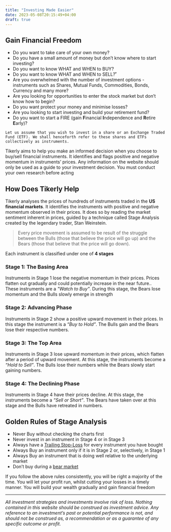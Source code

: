 ```yaml
---
title: "Investing Made Easier"
date: 2023-05-08T20:15:49+04:00
draft: true
---
```

## Gain Financial Freedom
- Do you want to take care of your own money?
- Do you have a small amount of money but don’t know where to start investing?
- Do you want to know WHAT and WHEN to BUY?
- Do you want to know WHAT and WHEN to SELL?˚
- Are you overwhelmed with the number of investment options - instruments such as Shares, Mutual Funds, Commodities, Bonds, Currency and many more?
- Are you looking for opportunities to enter the stock market but don’t know how to begin?
- Do you want protect your money and minimise losses?
- Are you looking to start investing and build your retirement fund?
- Do you want to start a FIRE (gain **F**inancial **I**ndependence and **R**etire **E**arly)?

`Let us assume that you wish to invest in a share or an Exchange Traded Fund (ETF). We shall henceforth refer to these shares and ETFs collectively as instruments.`

Tikerly aims to help you make an informed decision when you choose to buy/sell financial instruments. It identifies and flags positive and negative momentum in instruments’ prices. Any information on the website should only be used as a guide to your investment decision. You must conduct your own research before acting

## How Does Tikerly Help

Tikerly analyses the prices of hundreds of instruments traded in the **US financial markets**. It identifies the instruments with positive and negative momentum observed in their prices. It does so by reading the market sentiment inherent in prices, guided by a technique called Stage Analysis created by the legendary trader, Stan Weinstein.

> Every price movement is assumed to be result of the struggle between the Bulls (those that believe the price will go up) and the Bears (those that believe that the price will go down).

Each instrument is classified under one of **4 stages**

### Stage 1: The Basing Area
Instruments in Stage 1 lose the negative momentum in their prices. Prices flatten out gradually and could potentially increase in the near future.. These instruments are a *"Watch to Buy"*. During this stage, the Bears lose momentum and the Bulls slowly emerge in strength

### Stage 2: Advancing Phase
Instruments in Stage 2 show a positive upward movement in their prices. In this stage the instrument is a *“Buy to Hold”*. The Bulls gain and the Bears lose their respective numbers.

### Stage 3: The Top Area
Instruments in Stage 3 lose upward momentum in their prices, which flatten after a period of upward movement. At this stage, the instruments become a *“Hold to Sell”*. The Bulls lose their numbers while the Bears slowly start gaining numbers.

### Stage 4: The Declining Phase
Instruments in Stage 4 have their prices decline. At this stage, the instruments become a *“Sell or Short”*. The Bears have taken over at this stage and the Bulls have retreated in numbers.

## Golden Rules of Stage Analysis
- Never Buy without checking the charts first
- Never invest in an instrument in Stage 4 or in Stage 3
- Always have a [Trailing Stop-Loss](https://www.investopedia.com/terms/t/trailingstop.asp) for every instrument you have bought
- Always Buy an instrument only if it is in Stage 2 or, selectively, in Stage 1
- Always Buy an instrument that is doing well relative to the underlying market
- Don’t buy during a [bear market](https://www.investopedia.com/terms/b/bearmarket.asp)

If you follow the above rules consistently, you will be right a majority of the time. You will let your profit run, whilst cutting your losses in a timely manner. You will build your wealth gradually and gain financial freedom

---
*All investment strategies and investments involve risk of loss. Nothing contained in this website should be construed as investment advice. Any reference to an investment’s past or potential performance is not, and should not be construed as, a recommendation or as a guarantee of any specific outcome or profit.*